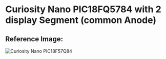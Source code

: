 # Curiosity Nano PIC18FQ5784 with 2 display Segment (common Anode)

## Reference Image:

![Curiosity Nano PIC18F57Q84](https://onlinedocs.microchip.com/pr/GUID-775CB39B-A837-4214-A580-87DE952F6AC1-en-US-3/GUID-3D088918-58D2-4A77-93DD-7EF3307DD253-low.png)


